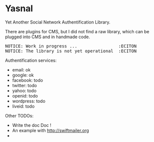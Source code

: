 Yasnal
======

Yet Another Social Network Authentification Library.

There are plugins for CMS, but I did not find a raw library, which can be plugged into CMS and in handmade code.

<pre>
NOTICE: Work in progress ...                :ECITON
NOTICE: The library is not yet operational  :ECITON
</pre>

Authentification services:
* email: ok
* google: ok
* facebook: todo
* twitter: todo
* yahoo: todo
* openid: todo
* wordpress: todo
* liveid: todo

Other TODOs:
* Write the doc Doc !
* An example with http://swiftmailer.org
* 
